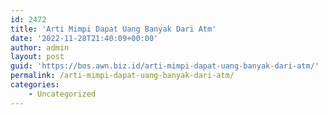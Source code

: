 ```yaml
---
id: 2472
title: 'Arti Mimpi Dapat Uang Banyak Dari Atm'
date: '2022-11-28T21:40:09+00:00'
author: admin
layout: post
guid: 'https://bos.awn.biz.id/arti-mimpi-dapat-uang-banyak-dari-atm/'
permalink: /arti-mimpi-dapat-uang-banyak-dari-atm/
categories:
    - Uncategorized
---
```


